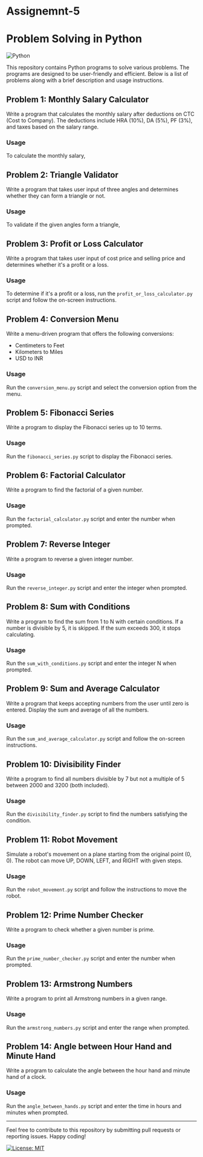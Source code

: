 # Assignemnt-5
# Problem Solving in Python

![Python](https://img.shields.io/badge/Python-3.x-blue.svg)

This repository contains Python programs to solve various problems. The programs are designed to be user-friendly and efficient. Below is a list of problems along with a brief description and usage instructions.

## Problem 1: Monthly Salary Calculator

Write a program that calculates the monthly salary after deductions on CTC (Cost to Company). The deductions include HRA (10%), DA (5%), PF (3%), and taxes based on the salary range.

### Usage

To calculate the monthly salary,
## Problem 2: Triangle Validator

Write a program that takes user input of three angles and determines whether they can form a triangle or not.

### Usage

To validate if the given angles form a triangle, 

## Problem 3: Profit or Loss Calculator

Write a program that takes user input of cost price and selling price and determines whether it's a profit or a loss.

### Usage

To determine if it's a profit or a loss, run the `profit_or_loss_calculator.py` script and follow the on-screen instructions.

## Problem 4: Conversion Menu

Write a menu-driven program that offers the following conversions:
- Centimeters to Feet
- Kilometers to Miles
- USD to INR

### Usage

Run the `conversion_menu.py` script and select the conversion option from the menu.

## Problem 5: Fibonacci Series

Write a program to display the Fibonacci series up to 10 terms.

### Usage

Run the `fibonacci_series.py` script to display the Fibonacci series.

## Problem 6: Factorial Calculator

Write a program to find the factorial of a given number.

### Usage

Run the `factorial_calculator.py` script and enter the number when prompted.

## Problem 7: Reverse Integer

Write a program to reverse a given integer number.

### Usage

Run the `reverse_integer.py` script and enter the integer when prompted.

## Problem 8: Sum with Conditions

Write a program to find the sum from 1 to N with certain conditions. If a number is divisible by 5, it is skipped. If the sum exceeds 300, it stops calculating.

### Usage

Run the `sum_with_conditions.py` script and enter the integer N when prompted.

## Problem 9: Sum and Average Calculator

Write a program that keeps accepting numbers from the user until zero is entered. Display the sum and average of all the numbers.

### Usage

Run the `sum_and_average_calculator.py` script and follow the on-screen instructions.

## Problem 10: Divisibility Finder

Write a program to find all numbers divisible by 7 but not a multiple of 5 between 2000 and 3200 (both included).

### Usage

Run the `divisibility_finder.py` script to find the numbers satisfying the condition.

## Problem 11: Robot Movement

Simulate a robot's movement on a plane starting from the original point (0, 0). The robot can move UP, DOWN, LEFT, and RIGHT with given steps.

### Usage

Run the `robot_movement.py` script and follow the instructions to move the robot.

## Problem 12: Prime Number Checker

Write a program to check whether a given number is prime.

### Usage

Run the `prime_number_checker.py` script and enter the number when prompted.

## Problem 13: Armstrong Numbers

Write a program to print all Armstrong numbers in a given range.

### Usage

Run the `armstrong_numbers.py` script and enter the range when prompted.

## Problem 14: Angle between Hour Hand and Minute Hand

Write a program to calculate the angle between the hour hand and minute hand of a clock.

### Usage

Run the `angle_between_hands.py` script and enter the time in hours and minutes when prompted.

---

Feel free to contribute to this repository by submitting pull requests or reporting issues. Happy coding!

[![License: MIT](https://img.shields.io/badge/License-MIT-yellow.svg)](https://opensource.org/licenses/MIT)
